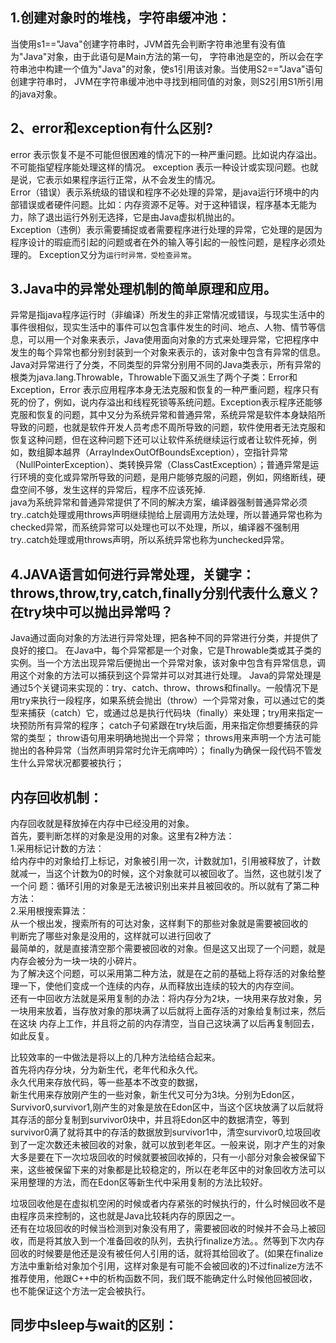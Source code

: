 ## 1.创建对象时的堆栈，字符串缓冲池：
  当使用s1=="Java"创建字符串时，JVM首先会判断字符串池里有没有值为"Java"对象，由于此语句是Main方法的第一句，
  字符串池是空的，所以会在字符串池中构建一个值为"Java"的对象，使s1引用该对象。当使用S2=="Java"语句创建字符串时，
  JVM在字符串缓冲池中寻找到相同值的对象，则S2引用S1所引用的java对象。
## 2、error和exception有什么区别? 
  error 表示恢复不是不可能但很困难的情况下的一种严重问题。比如说内存溢出。不可能指望程序能处理这样的情况。 exception 表示一种设计或实现问题。也就是说，它表示如果程序运行正常，从不会发生的情况。  
  Error（错误）表示系统级的错误和程序不必处理的异常，是java运行环境中的内部错误或者硬件问题。比如：内存资源不足等。对于这种错误，程序基本无能为力，除了退出运行外别无选择，它是由Java虚拟机抛出的。  
  Exception（违例）表示需要捕捉或者需要程序进行处理的异常，它处理的是因为程序设计的瑕疵而引起的问题或者在外的输入等引起的一般性问题，是程序必须处理的。
  Exception又分为`运行时异常，受检查异常`。
## 3.Java中的异常处理机制的简单原理和应用。 
  异常是指java程序运行时（非编译）所发生的非正常情况或错误，与现实生活中的事件很相似，现实生活中的事件可以包含事件发生的时间、地点、人物、情节等信息，可以用一个对象来表示，Java使用面向对象的方式来处理异常，它把程序中发生的每个异常也都分别封装到一个对象来表示的，该对象中包含有异常的信息。  
  Java对异常进行了分类，不同类型的异常分别用不同的Java类表示，所有异常的根类为java.lang.Throwable，Throwable下面又派生了两个子类：Error和Exception，Error 表示应用程序本身无法克服和恢复的一种严重问题，程序只有死的份了，例如，说内存溢出和线程死锁等系统问题。Exception表示程序还能够克服和恢复的问题，其中又分为系统异常和普通异常，系统异常是软件本身缺陷所导致的问题，也就是软件开发人员考虑不周所导致的问题，软件使用者无法克服和恢复这种问题，但在这种问题下还可以让软件系统继续运行或者让软件死掉，例如，数组脚本越界（ArrayIndexOutOfBoundsException），空指针异常（NullPointerException）、类转换异常（ClassCastException）；普通异常是运行环境的变化或异常所导致的问题，是用户能够克服的问题，例如，网络断线，硬盘空间不够，发生这样的异常后，程序不应该死掉.   
  java为系统异常和普通异常提供了不同的解决方案，编译器强制普通异常必须try..catch处理或用throws声明继续抛给上层调用方法处理，所以普通异常也称为checked异常，而系统异常可以处理也可以不处理，所以，编译器不强制用try..catch处理或用throws声明，所以系统异常也称为unchecked异常。
## 4.JAVA语言如何进行异常处理，关键字：throws,throw,try,catch,finally分别代表什么意义？在try块中可以抛出异常吗？ 
  Java通过面向对象的方法进行异常处理，把各种不同的异常进行分类，并提供了良好的接口。
  在Java中，每个异常都是一个对象，它是Throwable类或其子类的实例。当一个方法出现异常后便抛出一个异常对象，该对象中包含有异常信息，调用这个对象的方法可以捕获到这个异常并可以对其进行处理。
  Java的异常处理是通过5个关键词来实现的：try、catch、throw、throws和finally。一般情况下是用try来执行一段程序，如果系统会抛出（throw）一个异常对象，可以通过它的类型来捕获（catch）它，或通过总是执行代码块（finally）来处理；try用来指定一块预防所有异常的程序；
  catch子句紧跟在try块后面，用来指定你想要捕获的异常的类型；
  throw语句用来明确地抛出一个异常；
  throws用来声明一个方法可能抛出的各种异常（当然声明异常时允许无病呻吟）；
  finally为确保一段代码不管发生什么异常状况都要被执行；
## 内存回收机制：
内存回收就是释放掉在内存中已经没用的对象。  
首先，要判断怎样的对象是没用的对象。这里有2种方法：  
1.采用标记计数的方法：  
给内存中的对象给打上标记，对象被引用一次，计数就加1，引用被释放了，计数就减一，当这个计数为0的时候，这个对象就可以被回收了。当然，这也就引发了一个问    题：循环引用的对象是无法被识别出来并且被回收的。所以就有了第二种方法：  
2.采用根搜索算法：  
从一个根出发，搜索所有的可达对象，这样剩下的那些对象就是需要被回收的  
判断完了哪些对象是没用的，这样就可以进行回收了  
最简单的，就是直接清空那个需要被回收的对象。但是这又出现了一个问题，就是内存会被分为一块一块的小碎片。  
为了解决这个问题，可以采用第二种方法，就是在之前的基础上将存活的对象给整理一下，使他们变成一个连续的内存，从而释放出连续的较大的内存空间。  
还有一中回收方法就是采用复制的办法：将内存分为2块，一块用来存放对象，另一块用来放着，当存放对象的那块满了以后就将上面存活的对象给复制过来，然后在这块   内存上工作，并且将之前的内存清空，当自己这块满了以后再复制回去，如此反复。  

比较效率的一中做法是将以上的几种方法给结合起来。  
首先将内存分块，分为新生代，老年代和永久代。  
永久代用来存放代码，等一些基本不改变的数据，  
新生代用来存放刚产生的一些对象，新生代又可分为3块。分别为Edon区，Survivor0,survivor1,刚产生的对象是放在Edon区中，当这个区块放满了以后就将其存活的部分复制到survivor0块中，并且将Edon区中的数据清空，等到survivor0满了就将其中的存活的数据放到survivor1中，清空survivor0,垃圾回收到了一定次数还未被回收的对象，就可以放到老年区。一般来说，刚才产生的对象大多是要在下一次垃圾回收的时候就要被回收掉的，只有一小部分对象会被保留下来，这些被保留下来的对象都是比较稳定的，所以在老年区中的对象回收方法可以采用整理的方法，而在Edon区等新生代中采用复制的方法比较好。  
    
垃圾回收他是在虚拟机空闲的时候或者内存紧张的时候执行的，什么时候回收不是由程序员来控制的，这也就是Java比较耗内存的原因之一。  
还有在垃圾回收的时候当检测到对象没有用了，需要被回收的时候并不会马上被回收，而是将其放入到一个准备回收的队列，去执行finalize方法。。然等到下次内存    回收的时候要是他还是没有被任何人引用的话，就将其给回收了。(如果在finalize方法中重新给对象加个引用，这样对象是有可能不会被回收的)不过finalize方法不推荐使用，他跟C++中的析构函数不同，我们既不能确定什么时候他回被回收，也不能保证这个方法一定会被执行。  
## 同步中sleep与wait的区别：




